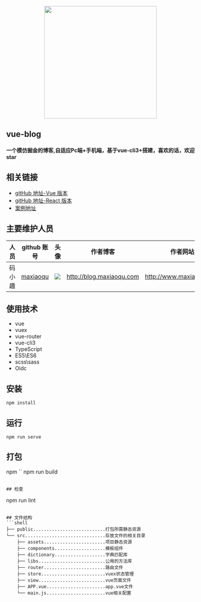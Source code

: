 <p align="center">
    <a href="http://www.maxiaoqu.com/">
        <img width="300" src="http://www.maxiaoqu.com/maxiaoqu.png">
    </a>
</p>

<h2>
    vue-blog
    <h4>一个模仿掘金的博客,自适应Pc端+手机端，基于vue-cli3+搭建，喜欢的话，欢迎star</h4>
</h2>

## 相关链接

- [gitHub 地址-Vue 版本](https://github.com/maxiaoqu/vue-blog)
- [gitHub 地址-React 版本](https://github.com/maxiaoqu/react-blog)
- [案例地址](http://github.maxiaoqu.com/vue-blog/)

## 主要维护人员

| 人员   | github 账号                             | 头像                                                            | 作者博客                 | 作者网站                | 联系邮箱           |
| ------ | --------------------------------------- | --------------------------------------------------------------- | ------------------------ | ----------------------- | ------------------ |
| 码小趣 | [maxiaoqu](https://github.com/maxiaoqu) | ![](https://avatars1.githubusercontent.com/u/25891598?s=60&v=4) | http://blog.maxiaoqu.com | http://www.maxiaoqu.com | maxiaoqu@gmail.com |

## 使用技术

- vue
- vuex
- vue-router
- vue-cli3
- TypeScript
- ES5\ES6
- scss\sass
- Oidc

## 安装

```
npm install
```

## 运行

```
npm run serve
```

## 打包

npm ``
npm run build

```

## 检查
```

npm run lint

````

## 文件结构
```shell
├── public...........................打包所需静态资源
└── src..............................存放文件的相关目录
    ├── assets.......................项目静态资源
    ├── components...................模板组件
    ├── dictionary...................字典匹配库
    ├── libs.........................公用的方法库
    ├── router.......................路由文件
    ├── store........................vuex状态管理
    ├── view.........................vue页面文件
    ├── APP.vue......................app.vue文件
    └── main.js......................vue相关配置
````
